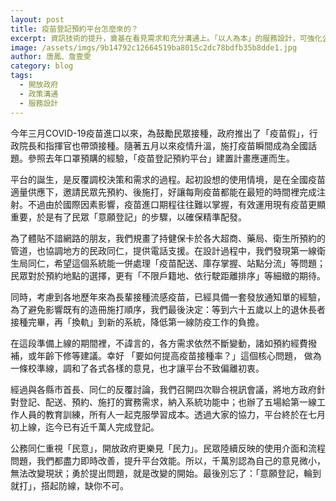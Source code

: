 ```yaml
---
layout: post
title: 疫苗登記預約平台怎麼來的？
excerpt: 資訊技術的提升，奠基在看見需求和充分溝通上。「以人為本」的服務設計，可強化公共服務的效能，提高社會韌性。
image: /assets/imgs/9b14792c12664519ba8015c2dc78bdfb35b8dde1.jpg
author: 唐鳳、詹壹雯
category: blog
tags: 
  - 開放政府
  - 政策溝通
  - 服務設計
---
```


今年三月COVID-19疫苗進口以來，為鼓勵民眾接種，政府推出了「疫苗假」，行政院長和指揮官也帶頭接種。隨著五月以來疫情升溫，施打疫苗瞬間成為全國話題。參照去年口罩預購的經驗，「疫苗登記預約平台」建置計畫應運而生。

平台的誕生，是反覆調校決策和需求的過程。起初設想的使用情境，是在全國疫苗適量供應下，邀請民眾先預約、後施打，好讓每劑疫苗都能在最短的時間裡完成注射。不過由於國際因素影響，疫苗進口期程往往難以掌握，有效運用現有疫苗更顯重要，於是有了民眾「意願登記」的步驟，以確保精準配發。

為了體貼不諳網路的朋友，我們規畫了持健保卡於各大超商、藥局、衛生所預約的管道，也協調地方的民政同仁，提供電話支援。在設計過程中，我們發現第一線衛生局同仁，希望這個系統能一併處理「疫苗配送、庫存掌握、站點分流」等問題；民眾對於預約地點的選擇，更有「不限戶籍地、依行駛距離排序」等細緻的期待。

同時，考慮到各地歷年來為長輩接種流感疫苗，已經具備一套發放通知單的經驗，為了避免影響既有的造冊施打順序，我們最後決定：等到六十五歲以上的退休長者接種完畢，再「換軌」到新的系統，降低第一線防疫工作的負擔。

在這段準備上線的期間裡，不諱言的，各方需求依然不斷變動，諸如預約經費撥補，或年齡下修等建議。幸好 「要如何提高疫苗接種率？」這個核心問題， 做為一條校準線，調和了各式各樣的意見，也才讓平台不致偏離初衷。

經過與各縣市首長、同仁的反覆討論，我們召開四次聯合視訊會議，將地方政府針對登記、配送、預約、施打的實務需求，納入系統功能中；也辦了五場給第一線工作人員的教育訓練，所有人一起克服學習成本。透過大家的協力，平台終於在七月初上線，迄今已有近千萬人完成登記。

公務同仁重視「民意」，開放政府更樂見「民力」。民眾陸續反映的使用介面和流程問題，我們都盡力即時改善，提升平台效能。所以，千萬別認為自己的意見微小，無法改變現狀；勇於提出問題，就是改變的開始。最後別忘了：「意願登記，輪到就打」，搭起防線，缺你不可。
